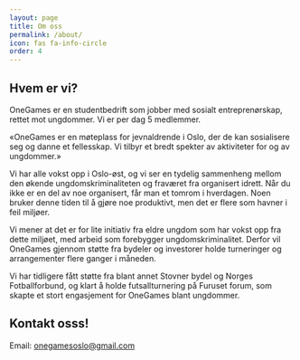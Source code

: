 ```yaml
---
layout: page
title: Om oss
permalink: /about/
icon: fas fa-info-circle
order: 4
---
```



## Hvem er vi?

OneGames er en studentbedrift som jobber med sosialt entreprenørskap, rettet mot ungdommer. Vi er per dag 5 medlemmer.

«OneGames er en møteplass for jevnaldrende i Oslo, der de kan sosialisere seg og danne et fellesskap. Vi tilbyr et bredt spekter av aktiviteter for og av ungdommer.»

Vi har alle vokst opp i Oslo-øst, og vi ser en tydelig sammenheng mellom den økende ungdomskriminaliteten og fraværet fra organisert idrett. Når du ikke er en del av noe organisert, får man et tomrom i hverdagen. Noen bruker denne tiden til å gjøre noe produktivt, men det er flere som havner i feil miljøer.

Vi mener at det er for lite initiativ fra eldre ungdom som har vokst opp fra dette miljøet, med arbeid som forebygger ungdomskriminalitet. Derfor vil OneGames gjennom støtte fra bydeler og investorer holde turneringer og arrangementer flere ganger i måneden.

Vi har tidligere fått støtte fra blant annet Stovner bydel og Norges Fotballforbund, og klart å holde futsallturnering på Furuset forum, som skapte et stort engasjement for OneGames blant ungdommer.


## Kontakt osss!

Email: onegamesoslo@gmail.com
